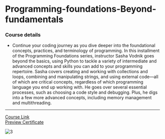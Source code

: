 # Programming-foundations-Beyond-fundamentals
### Course details
- Continue your coding journey as you dive deeper into the foundational concepts, practices, and terminology of programming. In this installment of the Programming Foundations series, instructor Sasha Vodnik goes beyond the basics, using Python to tackle a variety of intermediate and advanced concepts and skills you can add to your programming repertoire. Sasha covers creating and working with collections and loops, combining and manipulating strings, and using external code—all of which are critical concepts, regardless of which programming language you end up working with. He goes over several essential processes, such as choosing a code style and debugging. Plus, he digs into a few more advanced concepts, including memory management and multithreading.
---
[Course Link](https://www.linkedin.com/learning/programming-foundations-beyond-the-fundamentals/?resume=false)
<br>[Preview Certificate](https://www.linkedin.com/learning/certificates/b2d89995acffec7eb9a3af1a7292fb46f40c883b8c2dc8c4ea26a3b4347d94db?lipi=urn%3Ali%3Apage%3Ad_flagship3_profile_view_base_certifications_details%3BrIDA%2FuD2R12Cples%2BFCWGQ%3D%3D)


![3](https://user-images.githubusercontent.com/90924885/185458134-e78fdc46-87dc-4f2d-b32d-be98509cd4b4.png)
